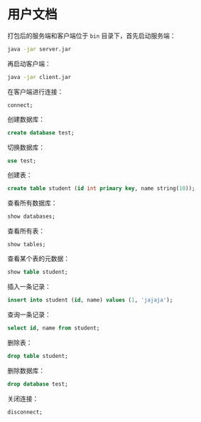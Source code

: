 # 用户文档

打包后的服务端和客户端位于 `bin` 目录下，首先启动服务端：

```bash
java -jar server.jar
```

再启动客户端：

```bash
java -jar client.jar
```

在客户端进行连接：

```
connect;
```

创建数据库：

```sql
create database test;
```

切换数据库：

```sql
use test;
```

创建表：

```sql
create table student (id int primary key, name string(10));
```

查看所有数据库：

```sql
show databases;
```

查看所有表：

```
show tables;
```

查看某个表的元数据：

```sql
show table student;
```

插入一条记录：

```sql
insert into student (id, name) values (1, 'jajaja');
```

查询一条记录：

```sql
select id, name from student;
```

删除表：

```sql
drop table student;
```

删除数据库：

```sql
drop database test;
```

关闭连接：

```
disconnect;
```

